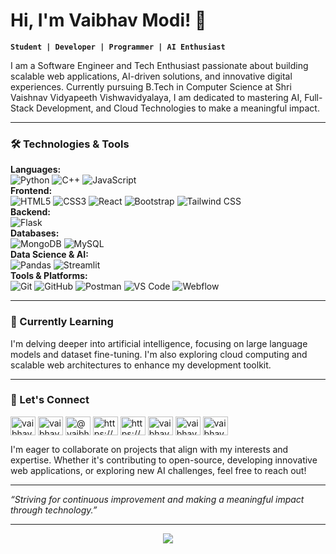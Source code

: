 # Hi, I'm Vaibhav Modi! 👋

**`Student | Developer | Programmer | AI Enthusiast`**

<p>I am a Software Engineer and Tech Enthusiast passionate about building scalable web applications, AI-driven solutions, and innovative digital experiences. Currently pursuing B.Tech in Computer Science at Shri Vaishnav Vidyapeeth Vishwavidyalaya, I am dedicated to mastering AI, Full-Stack Development, and Cloud Technologies to make a meaningful impact.</p>

---

### 🛠️ Technologies & Tools

 **Languages:**  
 ![Python](https://img.shields.io/badge/Python-3776AB?style=flat&logo=python&logoColor=white)  ![C++](https://img.shields.io/badge/C++-00599C?style=flat&logo=c%2B%2B&logoColor=white)   ![JavaScript](https://img.shields.io/badge/JavaScript-F7DF1E?style=flat&logo=javascript&logoColor=black)  
 **Frontend:**  
  ![HTML5](https://img.shields.io/badge/HTML5-E34F26?style=flat&logo=html5&logoColor=white)  ![CSS3](https://img.shields.io/badge/CSS3-1572B6?style=flat&logo=css3&logoColor=white)  ![React](https://img.shields.io/badge/React-61DAFB?style=flat&logo=react&logoColor=black)  ![Bootstrap](https://img.shields.io/badge/Bootstrap-563D7C?style=flat&logo=bootstrap&logoColor=white) ![Tailwind CSS](https://img.shields.io/badge/Tailwind_CSS-06B6D4?style=flat&logo=tailwindcss&logoColor=white)  
**Backend:**  
   ![Flask](https://img.shields.io/badge/Flask-000000?style=flat&logo=flask&logoColor=white)  
**Databases:**  
![MongoDB](https://img.shields.io/badge/MongoDB-47A248?style=flat&logo=mongodb&logoColor=white) ![MySQL](https://img.shields.io/badge/MySQL-4479A1?style=flat&logo=mysql&logoColor=white)  
**Data Science & AI:**  
  ![Pandas](https://img.shields.io/badge/Pandas-150458?style=flat&logo=pandas&logoColor=white) ![Streamlit](https://img.shields.io/badge/Streamlit-FF4B4B?style=flat&logo=streamlit&logoColor=white)  
**Tools & Platforms:**  
  ![Git](https://img.shields.io/badge/Git-F05032?style=flat&logo=git&logoColor=white) ![GitHub](https://img.shields.io/badge/GitHub-181717?style=flat&logo=github&logoColor=white) ![Postman](https://img.shields.io/badge/Postman-FF6C37?style=flat&logo=postman&logoColor=white) ![VS Code](https://img.shields.io/badge/VS_Code-007ACC?style=flat&logo=visualstudiocode&logoColor=white)  ![Webflow](https://img.shields.io/badge/Webflow-4353FF?style=flat&logo=webflow&logoColor=white)


---

### 🌱 Currently Learning

I'm delving deeper into artificial intelligence, focusing on large language models and dataset fine-tuning. I'm also exploring cloud computing and scalable web architectures to enhance my development toolkit.

---

### 🤝 Let's Connect
<p align="left">
<a href="https://codepen.io/vaibhavmodi45" target="blank"><img align="center" src="https://raw.githubusercontent.com/rahuldkjain/github-profile-readme-generator/master/src/images/icons/Social/codepen.svg" alt="vaibhavmodi45" height="30" width="40" /></a>
<a href="https://dev.to/vaibhavmodi45" target="blank"><img align="center" src="https://raw.githubusercontent.com/rahuldkjain/github-profile-readme-generator/master/src/images/icons/Social/devto.svg" alt="vaibhavmodi45" height="30" width="40" /></a>
<a href="https://twitter.com/@vaibhav35785090" target="blank"><img align="center" src="https://raw.githubusercontent.com/rahuldkjain/github-profile-readme-generator/master/src/images/icons/Social/twitter.svg" alt="@vaibhav35785090" height="30" width="40" /></a>
<a href="https://linkedin.com/in/https://www.linkedin.com/in/vaibhav-modi-59a775244" target="blank"><img align="center" src="https://raw.githubusercontent.com/rahuldkjain/github-profile-readme-generator/master/src/images/icons/Social/linked-in-alt.svg" alt="https://www.linkedin.com/in/vaibhav-modi-59a775244" height="30" width="40" /></a>
<a href="https://stackoverflow.com/users/https://stackoverflow.com/users/22455642/vaibhav-modi" target="blank"><img align="center" src="https://raw.githubusercontent.com/rahuldkjain/github-profile-readme-generator/master/src/images/icons/Social/stack-overflow.svg" alt="https://stackoverflow.com/users/22455642/vaibhav-modi" height="30" width="40" /></a>
<a href="https://kaggle.com/vaibhavmodi45" target="blank"><img align="center" src="https://raw.githubusercontent.com/rahuldkjain/github-profile-readme-generator/master/src/images/icons/Social/kaggle.svg" alt="vaibhavmodi45" height="30" width="40" /></a>
<a href="https://fb.com/vaibhav.modi.948" target="blank"><img align="center" src="https://raw.githubusercontent.com/rahuldkjain/github-profile-readme-generator/master/src/images/icons/Social/facebook.svg" alt="vaibhav.modi.948" height="30" width="40" /></a>
<a href="https://instagram.com/vaibhav_modi_45" target="blank"><img align="center" src="https://raw.githubusercontent.com/rahuldkjain/github-profile-readme-generator/master/src/images/icons/Social/instagram.svg" alt="vaibhav_modi_45" height="30" width="40" /></a>
</p>



I'm eager to collaborate on projects that align with my interests and expertise. Whether it's contributing to open-source, developing innovative web applications, or exploring new AI challenges, feel free to reach out!

---

*“Striving for continuous improvement and making a meaningful impact through technology.”*

---

<p align="center">
    <a href="https://git.io/streak-stats"><img src="https://streak-stats.demolab.com?user=vaibhavmodi45"/></a>
</p>
